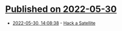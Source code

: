# [Published on 2022-05-30](index.md)

* [2022-05-30, 14:08:38](https://news.ycombinator.com/item?id=31559117) - [Hack a Satellite](https://hackasat.com/)
